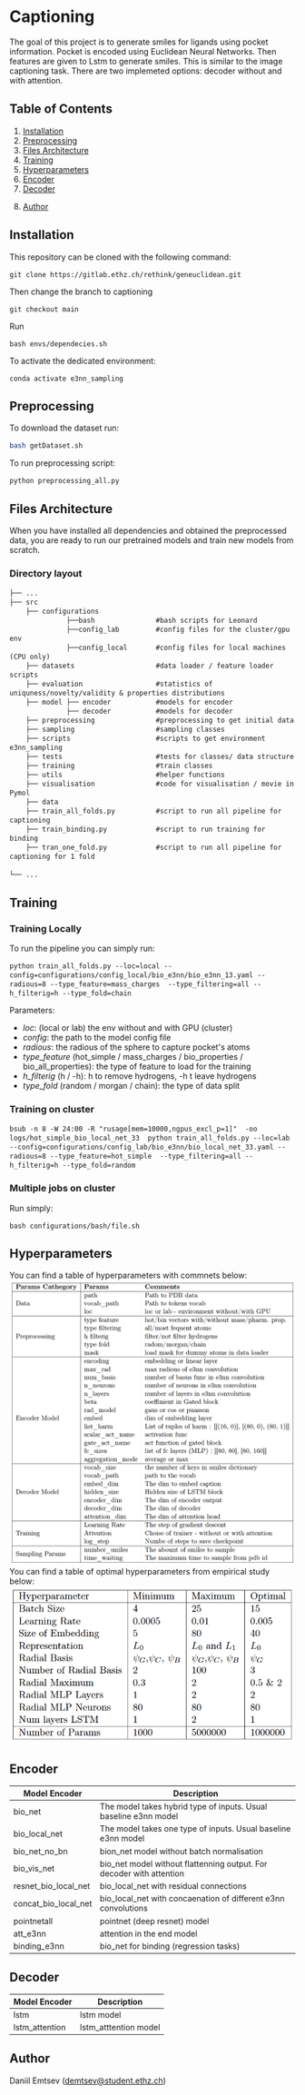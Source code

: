 # Captioning
The goal of this project is to generate smiles for ligands using pocket information.
Pocket is encoded using Euclidean Neural Networks. Then features are given to Lstm to generate smiles. This is similar to the image captioning task. There are two implemeted options: decoder without and with attention.

## Table of Contents
1. [Installation](#Installation)
2. [Preprocessing](#Preprocessing)
3. [Files Architecture](#Files-Architecture)
4. [Training](#Training)
5. [Hyperparameters](#Hyperparameters)
3. [Encoder](#Encoder)
    <!-- 1. [E3nn](#E3nn)
    2. [E3nn + Pointnet](#E3nn-+-Pointnet)
    3. [E3nn + Attention](#E3nn-+-Attention) -->
4. [Decoder](#Decoder)
    <!-- 1. [LSTM](#LSTM)
    2. [Attention](#Attention) -->

<!-- 6. [Sampling](#Sampling)
    1. [Max Sampling](#Max-Sampling)
    2. [Random Sampling](#Random-Sampling)
    3. [Beam Search](#Beam-Search)
    4. [Temperature Sampling](#Temperature-Sampling)
    5. [Topk Sampling](#Topk-Sampling)
7. [Fine-Tuning](#Fine-Tuning) -->
8. [Author](#Author)


## Installation

This repository can be cloned with the following command:

```
git clone https://gitlab.ethz.ch/rethink/geneuclidean.git
```
Then change the branch to captioning
```
git checkout main
```
Run
```
bash envs/dependecies.sh
```
To activate the dedicated environment:
```
conda activate e3nn_sampling
```
## Preprocessing

To download the dataset run:

```bash 
bash getDataset.sh 
```

To run preprocessing script:
```
python preprocessing_all.py
```

## Files Architecture
When you have installed all dependencies and obtained the preprocessed data, you are ready to run our pretrained models and train new models from scratch.


### Directory layout

    ├── ...
    ├── src
        ├── configurations 
                  ├──bash               #bash scripts for Leonard
                  ├──config_lab         #config files for the cluster/gpu env
                  ├──config_local       #config files for local machines (CPU only)  
        ├── datasets                    #data loader / feature loader scripts
        ├── evaluation                  #statistics of  uniquness/novelty/validity & properties distributions              
        ├── model ├── encoder           #models for encoder
                  ├── decoder           #models for decoder   
        ├── preprocessing               #preprocessing to get initial data  
        ├── sampling                    #sampling classes
        ├── scripts                     #scripts to get environment e3nn_sampling
        ├── tests                       #tests for classes/ data structure
        ├── training                    #train classes
        ├── utils                       #helper functions
        ├── visualisation               #code for visualisation / movie in Pymol
        ├── data
        ├── train_all_folds.py          #script to run all pipeline for captioning 
        ├── train_binding.py            #script to run training for binding   
        ├── tran_one_fold.py            #script to run all pipeline for captioning for 1 fold
    
    └── ...


## Training
### Training Locally
To run the pipeline you can simply run:
```
python train_all_folds.py --loc=local --config=configurations/config_local/bio_e3nn/bio_e3nn_13.yaml --radious=8 --type_feature=mass_charges  --type_filtering=all --h_filterig=h --type_fold=chain
```

Parameters:
* *loc*: (local or lab) the env without and with GPU (cluster)
* *config*: the path to the model config file
* *radious*: the radious of the sphere to capture pocket's atoms
* *type_feature* (hot_simple / mass_charges / bio_properties / bio_all_properties): the type of feature to load for the training
* *h_filterig* (h / -h): h to remove hydrogens, -h t leave hydrogens
* *type_fold* (random / morgan / chain): the type of data split


### Training on cluster
```
bsub -n 8 -W 24:00 -R "rusage[mem=10000,ngpus_excl_p=1]"  -oo logs/hot_simple_bio_local_net_33  python train_all_folds.py --loc=lab --config=configurations/config_lab/bio_e3nn/bio_local_net_33.yaml --radious=8 --type_feature=hot_simple  --type_filtering=all --h_filterig=h --type_fold=random
```

### Multiple jobs on cluster
Run simply:
```
bash configurations/bash/file.sh
```
## Hyperparameters
You can find a table of hyperparameters with commnets below:
![](images/hyp_comments.png)
You can find a table of optimal hyperparameters from empirical study below:
![](images/hyp_opt.png)
## Encoder

|Model Encoder		| Description|
| --- | ---  |
|bio_net | The model takes hybrid type of inputs. Usual baseline e3nn model | 
|bio_local_net | The model takes one type of inputs. Usual baseline e3nn model |
|bio_net_no_bn | bion_net model without batch normalisation |
|bio_vis_net | bio_net model without flattenning output. For decoder with attention |
|resnet_bio_local_net | bio_local_net with residual connections|
|concat_bio_local_net | bio_local_net with concaenation of different e3nn convolutions |
|pointnetall | pointnet (deep resnet) model |
|att_e3nn | attention in the end model |
|binding_e3nn | bio_net for binding (regression tasks)| 

## Decoder
|Model Encoder		| Description|
| --- | ---  |
|lstm | lstm model |
|lstm_attention | lstm_atttention model |
<!-- ### E3nn -->

<!-- ### E3nn + Pointnet

### E3nn + Attention
## Decoder

### LSTM

### Attention
## Training



## Sampling
### Max-Sampling
### Random-Sampling
### Beam-Search
### Temperature Sampling
## Fine-Tuning -->

## Author
Daniil Emtsev (demtsev@student.ethz.ch)
<!-- # Models
Model without attention. Every LSTM gets a previous hidden state and embedded caption.
![](images/model_without_attention.png)

Model with attention. Every LSTM gets a previous hidden state and embedded caption with attention-weighted-feature vector. On the illustration white parts of the image mean weighted features whee the Decoder should pay attention to generate the next word
![](images/model_attention_grey.png) -->



<!-- #### 2. Download the dataset

```
bash getDataset.sh 
```
```
python preprocessing_all.py
```
#### 3. Preprocess dataset

```bash
   python preprocessing_all.py
```
#### 4. Training

```bash
python train.py configuration/config.json  
```

Configuration file is in configs/ folder. You may specify the path to the inputs and results, parameters of encoder and decoder, parameters of training (batch size, number of epoches). 

#### 5. Sampling

```bash
python sampling.py configuration/config.json  
```


#### 5. Results

Results (plots of train/test loss and scatter plots of predicted/target pkd) should be saved in the folder /results -->




<br>


